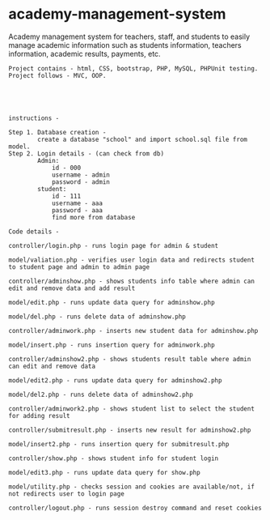 # academy-management-system
Academy management system for teachers, staff, and students to easily manage academic information such as students information, teachers information, academic results, payments, etc. 

	Project contains - html, CSS, bootstrap, PHP, MySQL, PHPUnit testing. 
	Project follows - MVC, OOP.





	instructions -

	Step 1. Database creation - 
			create a database "school" and import school.sql file from model. 
	Step 2. Login details - (can check from db)
			Admin: 
				id - 000
 				username - admin
				password - admin
			student: 
				id - 111		
				username - aaa	
				password - aaa
				find more from database

	Code details -

	controller/login.php - runs login page for admin & student

	model/valiation.php - verifies user login data and redirects student to student page and admin to admin page

	controller/adminshow.php - shows students info table where admin can edit and remove data and add result 

	model/edit.php - runs update data query for adminshow.php

	model/del.php - runs delete data of adminshow.php

	controller/adminwork.php - inserts new student data for adminshow.php 

	model/insert.php - runs insertion query for adminwork.php
	
	controller/adminshow2.php - shows students result table where admin can edit and remove data 
	
	model/edit2.php - runs update data query for adminshow2.php

	model/del2.php - runs delete data of adminshow2.php

	controller/adminwork2.php - shows student list to select the student for adding result
	
	controller/submitresult.php - inserts new result for adminshow2.php 

	model/insert2.php - runs insertion query for submitresult.php

	controller/show.php - shows student info for student login

	model/edit3.php - runs update data query for show.php

 	model/utility.php - checks session and cookies are available/not, if not redirects user to login page 
	
	controller/logout.php - runs session destroy command and reset cookies 
